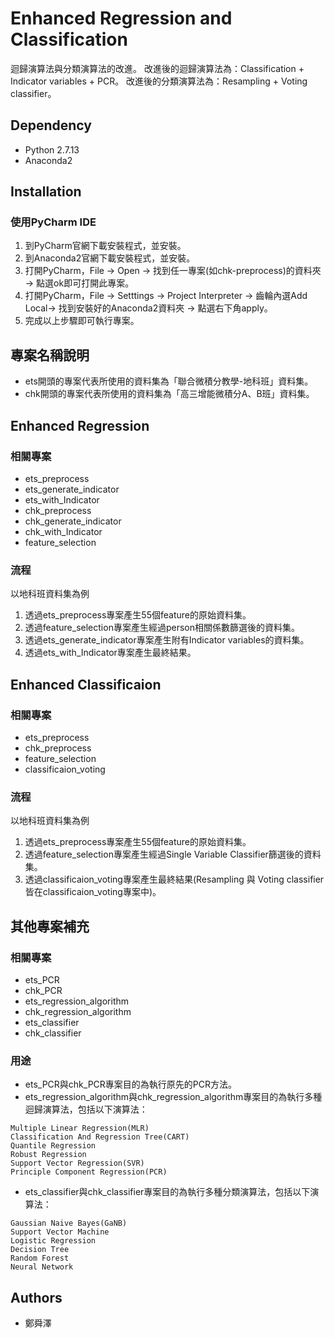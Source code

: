 Enhanced Regression and Classification
=====================
迴歸演算法與分類演算法的改進。
改進後的迴歸演算法為：Classification + Indicator variables + PCR。
改進後的分類演算法為：Resampling + Voting classifier。


## Dependency
- Python 2.7.13
- Anaconda2

## Installation

### 使用PyCharm IDE

1. 到PyCharm官網下載安裝程式，並安裝。
2. 到Anaconda2官網下載安裝程式，並安裝。
3. 打開PyCharm，File -> Open -> 找到任一專案(如chk-preprocess)的資料夾 -> 點選ok即可打開此專案。
4. 打開PyCharm，File -> Setttings -> Project Interpreter -> 齒輪內選Add Local-> 找到安裝好的Anaconda2資料夾 -> 點選右下角apply。
5. 完成以上步驟即可執行專案。

## 專案名稱說明

- ets開頭的專案代表所使用的資料集為「聯合微積分教學-地科班」資料集。
- chk開頭的專案代表所使用的資料集為「高三增能微積分A、B班」資料集。


## Enhanced Regression

### 相關專案

- ets_preprocess
- ets_generate_indicator
- ets_with_Indicator
- chk_preprocess
- chk_generate_indicator
- chk_with_Indicator
- feature_selection

### 流程

以地科班資料集為例

1. 透過ets_preprocess專案產生55個feature的原始資料集。
2. 透過feature_selection專案產生經過person相關係數篩選後的資料集。
3. 透過ets_generate_indicator專案產生附有Indicator variables的資料集。
4. 透過ets_with_Indicator專案產生最終結果。

## Enhanced Classificaion

### 相關專案

- ets_preprocess
- chk_preprocess
- feature_selection
- classificaion_voting

### 流程

以地科班資料集為例

1. 透過ets_preprocess專案產生55個feature的原始資料集。
2. 透過feature_selection專案產生經過Single Variable Classifier篩選後的資料集。
3. 透過classificaion_voting專案產生最終結果(Resampling 與 Voting classifier皆在classificaion_voting專案中)。


## 其他專案補充

### 相關專案

- ets_PCR
- chk_PCR
- ets_regression_algorithm
- chk_regression_algorithm
- ets_classifier
- chk_classifier

### 用途

- ets_PCR與chk_PCR專案目的為執行原先的PCR方法。
- ets_regression_algorithm與chk_regression_algorithm專案目的為執行多種迴歸演算法，包括以下演算法：

```
Multiple Linear Regression(MLR)
Classification And Regression Tree(CART)
Quantile Regression
Robust Regression
Support Vector Regression(SVR)
Principle Component Regression(PCR)
```

- ets_classifier與chk_classifier專案目的為執行多種分類演算法，包括以下演算法：

```
Gaussian Naive Bayes(GaNB)
Support Vector Machine
Logistic Regression
Decision Tree
Random Forest
Neural Network
```

## Authors
- 鄭舜澤